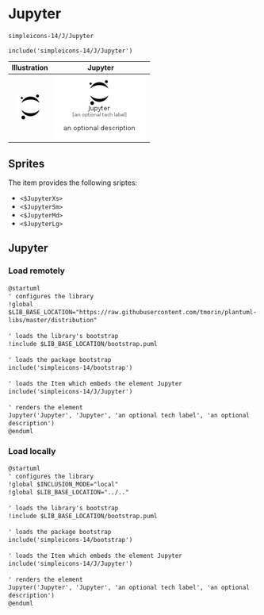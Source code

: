 # Jupyter


```text
simpleicons-14/J/Jupyter
```

```text
include('simpleicons-14/J/Jupyter')
```



| Illustration | Jupyter |
| :---: | :---: |
| ![illustration for Illustration](../../simpleicons-14/J/Jupyter.png) | ![illustration for Jupyter](../../simpleicons-14/J/Jupyter.Local.png) |



## Sprites
The item provides the following sriptes:

- `<$JupyterXs>`
- `<$JupyterSm>`
- `<$JupyterMd>`
- `<$JupyterLg>`





## Jupyter

### Load remotely
```plantuml
@startuml
' configures the library
!global $LIB_BASE_LOCATION="https://raw.githubusercontent.com/tmorin/plantuml-libs/master/distribution"

' loads the library's bootstrap
!include $LIB_BASE_LOCATION/bootstrap.puml

' loads the package bootstrap
include('simpleicons-14/bootstrap')

' loads the Item which embeds the element Jupyter
include('simpleicons-14/J/Jupyter')

' renders the element
Jupyter('Jupyter', 'Jupyter', 'an optional tech label', 'an optional description')
@enduml
```

### Load locally
```plantuml
@startuml
' configures the library
!global $INCLUSION_MODE="local"
!global $LIB_BASE_LOCATION="../.."

' loads the library's bootstrap
!include $LIB_BASE_LOCATION/bootstrap.puml

' loads the package bootstrap
include('simpleicons-14/bootstrap')

' loads the Item which embeds the element Jupyter
include('simpleicons-14/J/Jupyter')

' renders the element
Jupyter('Jupyter', 'Jupyter', 'an optional tech label', 'an optional description')
@enduml
```

